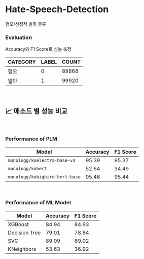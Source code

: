 # Hate-Speech-Detection
혐오/선정적 발화 분류

### **Evaluation**
Accuracy와 F1 Score로 성능 측정

| CATEGORY | LABEL | COUNT |
|--|--|--|
| 혐오 | 0 | 89868 |
| 일반 | 1 | 99920 |

<br>


## 📈 **메소드 별 성능 비교**

<br>

### **Performance of PLM** 

| Model | Accuracy | F1 Score |
|--|--|--|
| `monologg/koelectra-base-v3` | 95.39 | 95.37 | 
| `monologg/kobert` | 52.64 | 34.49 |
| `monologg/kobigbird-bert-base` | 95.46 | 95.44 |

<br>

### **Performance of ML Model**

| Model | Accuracy | F1 Score |
|--|--|--|
| XGBoost | 84.94 | 84.93 | 
| Decision Tree | 79.01 | 78.84 |
| SVC | 89.09 | 89.02 |
| KNeighbors | 53.63 | 36.92 |


<br>

